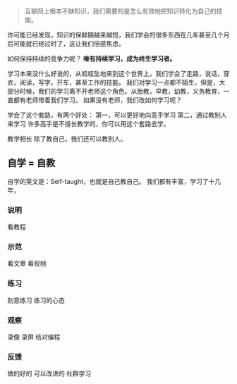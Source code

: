 >互联网上根本不缺知识，我们需要的是怎么有效地把知识转化为自己的技能。

你可能已经发现，知识的保鲜期越来越短，我们学会的很多东西在几年甚至几个月后可能就已经过时了，这让我们倍感焦虑。

如何保持持续的竞争力呢？
**唯有持续学习，成为终生学习者。**

学习本来没什么好说的，从呱呱坠地来到这个世界上，我们学会了走路，说话，穿衣，阅读，写字，开车，甚至工作的技能。
我们对学习一点都不陌生，但是，大部分时候，我们的学习离不开老师这个角色。从胎教，早教，幼教，义务教育，一直都有老师带着我们学习。
如果没有老师，我们改如何学习呢？

学会了这个套路，有两个好处：
第一，可以更好地向高手学习
第二，通过教别人来学习
许多高手是不擅长教学的，你可以用这个套路去学。

教学相长
除了教自己，我们还可以教别人。

## 自学 = 自教
自学的英文是：Self-taught，也就是自己教自己。
我们都有丰富，学习了十几年，

### 说明
看教程

### 示范
看文章
看视频

### 练习
刻意练习
练习的心态

### 观察
录像
录屏
结对编程

### 反馈
做的好的
可以改进的
社群学习